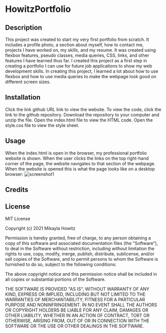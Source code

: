 # HowitzPortfolio

## Description

This project was created to start my very first portfolio from scratch. It includes a profile photo, a section about myself, how to contact me, projects I have worked on, my skills, and my resume. It was created using flexbox features, pseudo classes, media queries, CSS, links, and other features I have learned thus far. I created this project as a first step in creating a portfolio I can use for future job applications to show my web development skills. 
In creating this project, I learned a lot about how to use flexbox and how to use media queries to make the webpage look good on different screen sizes. 

## Installation

Click the link github URL link to view the website. To view the code, click the link to the github repository. Download the repository to your computer and unzip the file. Open the index.html file to view the HTML code. Open the style.css file to view the style sheet.

## Usage

When the index.html is open in the browser, my professional portfolio website is shown. When the user clicks the links on the top right-hand corner of the page, the website navigates to that section of the webpage. 
When the website is opened this is what the page looks like on a desktop browser:
![screenshot1](HowitzPortfolio\assets\images\screenshot1.JPG)



## Credits

## License 
MIT License

Copyright (c) 2021 Mikayla Howitz

Permission is hereby granted, free of charge, to any person obtaining a copy of this software and associated documentation files (the "Software"), to deal in the Software without restriction, including without limitation the rights to use, copy, modify, merge, publish, distribute, sublicense, and/or sell copies of the Software, and to permit persons to whom the Software is furnished to do so, subject to the following conditions:

The above copyright notice and this permission notice shall be included in all copies or substantial portions of the Software.

THE SOFTWARE IS PROVIDED "AS IS", WITHOUT WARRANTY OF ANY KIND, EXPRESS OR IMPLIED, INCLUDING BUT NOT LIMITED TO THE WARRANTIES OF MERCHANTABILITY, FITNESS FOR A PARTICULAR PURPOSE AND NONINFRINGEMENT. IN NO EVENT SHALL THE AUTHORS OR COPYRIGHT HOLDERS BE LIABLE FOR ANY CLAIM, DAMAGES OR OTHER LIABILITY, WHETHER IN AN ACTION OF CONTRACT, TORT OR OTHERWISE, ARISING FROM, OUT OF OR IN CONNECTION WITH THE SOFTWARE OR THE USE OR OTHER DEALINGS IN THE SOFTWARE.